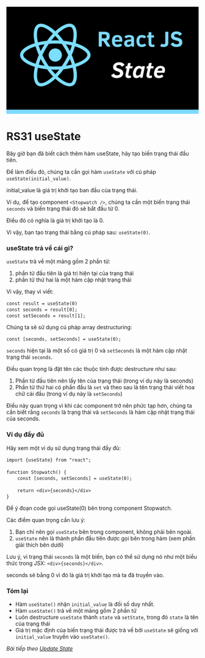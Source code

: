 ![Create-HTML-1](images/state.png) 

# RS31 useState

Bây giờ bạn đã biết cách thêm hàm useState, hãy tạo biến trạng thái đầu tiên.

Để làm điều đó, chúng ta cần gọi hàm `useState` với cú pháp `useState(initial_value)`.

initial_value là giá trị khởi tạo ban đầu của trạng thái.

Ví dụ, để tạo component `<Stopwatch />`, chúng ta cần một biến trạng thái `seconds` và biến trạng thái đó sẽ bắt đầu từ 0.

Điều đó có nghĩa là giá trị khởi tạo là 0.

Vì vậy, bạn tạo trạng thái bằng cú pháp sau: `useState(0)`.

### useState trả về cái gì?

`useState` trả về một mảng gồm 2 phần tử:

1. phần tử đầu tiên là giá trị hiện tại của trạng thái
2. phần tử thứ hai là một hàm cập nhật trạng thái 

Vì vậy, thay vì viết:

```
const result = useState(0)
const seconds = result[0];
const setSeconds = result[1];
```

Chúng ta sẽ sử dụng cú pháp array destructuring:

```
const [seconds, setSeconds] = useState(0);
```

`seconds` hiện tại là một số có giá trị 0 và `setSeconds` là một hàm cập nhật trạng thái `seconds`.

Điều quan trọng là đặt tên các thuộc tính được destructure như sau:

1. Phần tử đầu tiên nên lấy tên của trạng thái (trong ví dụ này là seconds)
2. Phần tử thứ hai có phần đầu là `set` và theo sau là tên trạng thái viết hoa chữ cái đầu (trong ví dụ này là `setSeconds`)

Điều này quan trọng vì khi các component trở nên phức tạp hơn, chúng ta cần biết rằng `seconds` là trạng thái và `setSeconds` là hàm cập nhật trạng thái của seconds.

### Ví dụ đầy đủ

Hãy xem một ví dụ sử dụng trạng thái đầy đủ:

```
import {useState} from "react";

function Stopwatch() {
    const [seconds, setSeconds] = useState(0);

    return <div>{seconds}</div>
}
```

Để ý đoạn code gọi useState(0) bên trong component Stopwatch.

Các điểm quan trọng cần lưu ý:

1. Bạn chỉ nên gọi `useState` bên trong component, không phải bên ngoài.
2. `useState` nên là thành phần đầu tiên được gọi bên trong hàm (xem phần giải thích bên dưới)

Lưu ý, vì trạng thái `seconds` là một biến, bạn có thể sử dụng nó như một biểu thức trong JSX: `<div>{seconds}</div>`.

seconds sẽ bằng 0 vì đó là giá trị khởi tạo mà ta đã truyền vào.

### Tóm lại

- Hàm `useState()` nhận `initial_value` là đối số duy nhất.
- Hàm `useState()` trả về một mảng gồm 2 phần tử
- Luôn destructure `useState` thành `state` và `setState`, trong đó `state` là tên của trạng thái
- Giá trị mặc định của biến trạng thái được trả về bởi `useState` sẽ giống với `initial_value` truyền vào `useState()`.

*Bài tiếp theo [Update State](/lesson/session/session_32_update_state.md)*